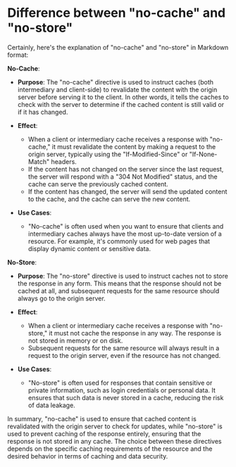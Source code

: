 # Difference between "no-cache" and "no-store" 
Certainly, here's the explanation of "no-cache" and "no-store" in Markdown format:

**No-Cache**:

- **Purpose**: The "no-cache" directive is used to instruct caches (both intermediary and client-side) to revalidate the content with the origin server before serving it to the client. In other words, it tells the caches to check with the server to determine if the cached content is still valid or if it has changed.

- **Effect**:
  - When a client or intermediary cache receives a response with "no-cache," it must revalidate the content by making a request to the origin server, typically using the "If-Modified-Since" or "If-None-Match" headers.
  - If the content has not changed on the server since the last request, the server will respond with a "304 Not Modified" status, and the cache can serve the previously cached content.
  - If the content has changed, the server will send the updated content to the cache, and the cache can serve the new content.

- **Use Cases**:
  - "No-cache" is often used when you want to ensure that clients and intermediary caches always have the most up-to-date version of a resource. For example, it's commonly used for web pages that display dynamic content or sensitive data.

**No-Store**:

- **Purpose**: The "no-store" directive is used to instruct caches not to store the response in any form. This means that the response should not be cached at all, and subsequent requests for the same resource should always go to the origin server.

- **Effect**:
  - When a client or intermediary cache receives a response with "no-store," it must not cache the response in any way. The response is not stored in memory or on disk.
  - Subsequent requests for the same resource will always result in a request to the origin server, even if the resource has not changed.

- **Use Cases**:
  - "No-store" is often used for responses that contain sensitive or private information, such as login credentials or personal data. It ensures that such data is never stored in a cache, reducing the risk of data leakage.

In summary, "no-cache" is used to ensure that cached content is revalidated with the origin server to check for updates, while "no-store" is used to prevent caching of the response entirely, ensuring that the response is not stored in any cache. The choice between these directives depends on the specific caching requirements of the resource and the desired behavior in terms of caching and data security.
